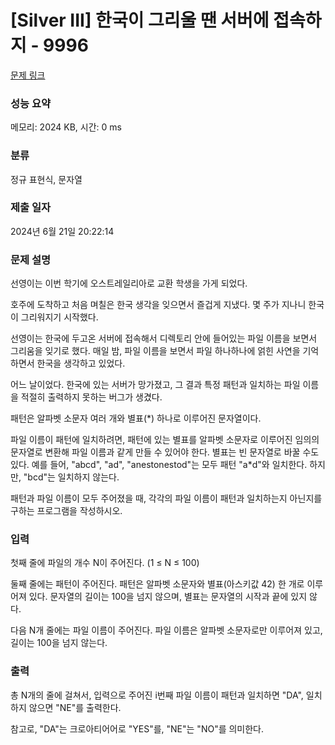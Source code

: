 # [Silver III] 한국이 그리울 땐 서버에 접속하지 - 9996 

[문제 링크](https://www.acmicpc.net/problem/9996) 

### 성능 요약

메모리: 2024 KB, 시간: 0 ms

### 분류

정규 표현식, 문자열

### 제출 일자

2024년 6월 21일 20:22:14

### 문제 설명

<p>선영이는 이번 학기에 오스트레일리아로 교환 학생을 가게 되었다. </p>

<p>호주에 도착하고 처음 며칠은 한국 생각을 잊으면서 즐겁게 지냈다. 몇 주가 지나니 한국이 그리워지기 시작했다. </p>

<p>선영이는 한국에 두고온 서버에 접속해서 디렉토리 안에 들어있는 파일 이름을 보면서 그리움을 잊기로 했다. 매일 밤, 파일 이름을 보면서 파일 하나하나에 얽힌 사연을 기억하면서 한국을 생각하고 있었다.</p>

<p>어느 날이었다. 한국에 있는 서버가 망가졌고, 그 결과 특정 패턴과 일치하는 파일 이름을 적절히 출력하지 못하는 버그가 생겼다.</p>

<p>패턴은 알파벳 소문자 여러 개와 별표(*) 하나로 이루어진 문자열이다.</p>

<p>파일 이름이 패턴에 일치하려면, 패턴에 있는 별표를 알파벳 소문자로 이루어진 임의의 문자열로 변환해 파일 이름과 같게 만들 수 있어야 한다. 별표는 빈 문자열로 바꿀 수도 있다. 예를 들어, "abcd", "ad", "anestonestod"는 모두 패턴 "a*d"와 일치한다. 하지만, "bcd"는 일치하지 않는다.</p>

<p>패턴과 파일 이름이 모두 주어졌을 때, 각각의 파일 이름이 패턴과 일치하는지 아닌지를 구하는 프로그램을 작성하시오.</p>

### 입력 

 <p>첫째 줄에 파일의 개수 N이 주어진다. (1 ≤ N ≤ 100)</p>

<p>둘째 줄에는 패턴이 주어진다. 패턴은 알파벳 소문자와 별표(아스키값 42) 한 개로 이루어져 있다. 문자열의 길이는 100을 넘지 않으며, 별표는 문자열의 시작과 끝에 있지 않다.</p>

<p>다음 N개 줄에는 파일 이름이 주어진다. 파일 이름은 알파벳 소문자로만 이루어져 있고, 길이는 100을 넘지 않는다.</p>

### 출력 

 <p>총 N개의 줄에 걸쳐서, 입력으로 주어진 i번째 파일 이름이 패턴과 일치하면 "DA", 일치하지 않으면 "NE"를 출력한다.</p>

<p>참고로, "DA"는 크로아티어어로 "YES"를, "NE"는 "NO"를 의미한다.</p>

